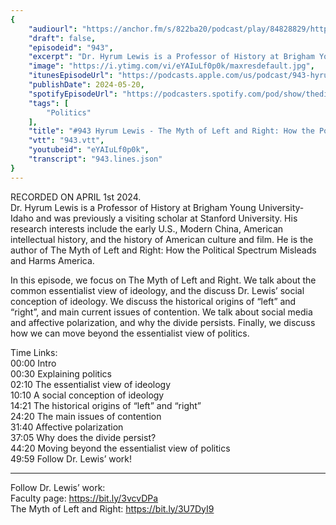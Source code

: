 ```yaml
---
{
	"audiourl": "https://anchor.fm/s/822ba20/podcast/play/84828829/https%3A%2F%2Fd3ctxlq1ktw2nl.cloudfront.net%2Fstaging%2F2024-3-1%2Fb3077080-fe50-9032-944d-b6031610664d.m4a",
	"draft": false,
	"episodeid": "943",
	"excerpt": "Dr. Hyrum Lewis is a Professor of History at Brigham Young University-Idaho and was previously a visiting scholar at Stanford University. His research interests include the early U.S., Modern China, American intellectual history, and the history of American culture and film. He is the author of The Myth of Left and Right: How the Political Spectrum Misleads and Harms America.",
	"image": "https://i.ytimg.com/vi/eYAIuLf0p0k/maxresdefault.jpg",
	"itunesEpisodeUrl": "https://podcasts.apple.com/us/podcast/943-hyrum-lewis-the-myth-of-left-and-right/id1451347236?i=1000656174425&uo=4",
	"publishDate": 2024-05-20,
	"spotifyEpisodeUrl": "https://podcasters.spotify.com/pod/show/thedissenter/episodes/943-Hyrum-Lewis---The-Myth-of-Left-and-Right-How-the-Political-Spectrum-Misleads-and-Harms-America-e2hr96t",
	"tags": [
		"Politics"
	],
	"title": "#943 Hyrum Lewis - The Myth of Left and Right: How the Political Spectrum Misleads and Harms America",
	"vtt": "943.vtt",
	"youtubeid": "eYAIuLf0p0k",
	"transcript": "943.lines.json"
}
---
```

RECORDED ON APRIL 1st 2024.  
Dr. Hyrum Lewis is a Professor of History at Brigham Young University-Idaho and was previously a visiting scholar at Stanford University. His research interests include the early U.S., Modern China, American intellectual history, and the history of American culture and film. He is the author of The Myth of Left and Right: How the Political Spectrum Misleads and Harms America.

In this episode, we focus on The Myth of Left and Right. We talk about the common essentialist view of ideology, and the discuss Dr. Lewis’ social conception of ideology. We discuss the historical origins of “left” and “right”, and main current issues of contention. We talk about social media and affective polarization, and why the divide persists. Finally, we discuss how we can move beyond the essentialist view of politics.

Time Links:  
<time>00:00</time> Intro  
<time>00:30</time> Explaining politics  
<time>02:10</time> The essentialist view of ideology  
<time>10:10</time> A social conception of ideology  
<time>14:21</time> The historical origins of “left” and “right”  
<time>24:20</time> The main issues of contention  
<time>31:40</time> Affective polarization  
<time>37:05</time> Why does the divide persist?  
<time>44:20</time> Moving beyond the essentialist view of politics  
<time>49:59</time> Follow Dr. Lewis’ work!

---

Follow Dr. Lewis’ work:  
Faculty page: https://bit.ly/3vcvDPa  
The Myth of Left and Right: https://bit.ly/3U7DyI9

